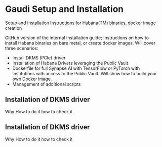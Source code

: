 # Gaudi Setup and Installation
Setup and Installation Instructions for Habana(TM) binaries, docker image creation

GitHub version of the internal Installation guide; Instructions on how to install Habana binaries on bare metal, or create docker images.  Will cover three scenarios:
* Install DKMS (PCIe) driver
* Installation of Habana Drivers leveraging the Public Vault
* Dockerfile for full Synapse AI with TensorFlow or PyTorch with institutions with access to the Public Vault.  Will show how to build your own Docker image.
* Management of additional scripts


## Installation of DKMS driver
Why
How to do it
how to check it

## Installation of DKMS driver
Why
How to do it
how to check it


